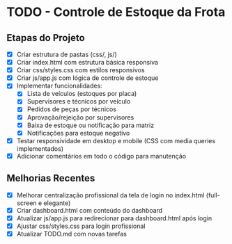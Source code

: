 # TODO - Controle de Estoque da Frota

## Etapas do Projeto

- [x] Criar estrutura de pastas (css/, js/)
- [x] Criar index.html com estrutura básica responsiva
- [x] Criar css/styles.css com estilos responsivos
- [x] Criar js/app.js com lógica de controle de estoque
- [x] Implementar funcionalidades:
  - [x] Lista de veículos (estoques por placa)
  - [x] Supervisores e técnicos por veículo
  - [x] Pedidos de peças por técnicos
  - [x] Aprovação/rejeição por supervisores
  - [x] Baixa de estoque ou notificação para matriz
  - [x] Notificações para estoque negativo
- [x] Testar responsividade em desktop e mobile (CSS com media queries implementados)
- [x] Adicionar comentários em todo o código para manutenção

## Melhorias Recentes

- [x] Melhorar centralização profissional da tela de login no index.html (full-screen e elegante)
- [x] Criar dashboard.html com conteúdo do dashboard
- [x] Atualizar js/app.js para redirecionar para dashboard.html após login
- [x] Ajustar css/styles.css para login profissional
- [x] Atualizar TODO.md com novas tarefas
